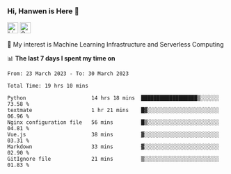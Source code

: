 ### Hi, Hanwen is Here 👋
<p>
	<a href="https://www.linkedin.com/in/liu-hanwen/"><img src="https://img.shields.io/badge/@hanwen-0A66C2?style=flat&logo=LinkedIn&logoColor=white" alt="Linkedin"  height="25px"/></a> 
	<a href="https://scholar.google.com/citations?user=HDF0su0AAAAJ"><img src="https://img.shields.io/badge/scholar-4385FE.svg?&style=plastic&logo=google-scholar&logoColor=white" alt="Google Scholar" height="25px"> </a>
</p>
🌱 My interest is Machine Learning Infrastructure and Serverless Computing

📊 **The last 7 days I spent my time on** 
<!--START_SECTION:waka-->

```text
From: 23 March 2023 - To: 30 March 2023

Total Time: 19 hrs 10 mins

Python                     14 hrs 18 mins  ██████████████████▒░░░░░░   73.58 %
textmate                   1 hr 21 mins    █▓░░░░░░░░░░░░░░░░░░░░░░░   06.96 %
Nginx configuration file   56 mins         █▒░░░░░░░░░░░░░░░░░░░░░░░   04.81 %
Vue.js                     38 mins         ▓░░░░░░░░░░░░░░░░░░░░░░░░   03.31 %
Markdown                   33 mins         ▓░░░░░░░░░░░░░░░░░░░░░░░░   02.90 %
GitIgnore file             21 mins         ▒░░░░░░░░░░░░░░░░░░░░░░░░   01.83 %
```

<!--END_SECTION:waka-->


<!--
**david990917/david990917** is a ✨ _special_ ✨ repository because its `README.md` (this file) appears on your GitHub profile.

Here are some ideas to get you started:

- 🔭 I’m currently working on ...
- 🌱 I’m currently learning ...
- 👯 I’m looking to collaborate on ...
- 🤔 I’m looking for help with ...
- 💬 Ask me about ...
- 📫 How to reach me: ...
- 😄 Pronouns: ...
- ⚡ Fun fact: ...
-->

